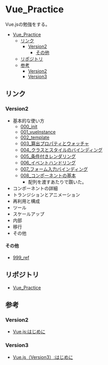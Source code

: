 # Vue_Practice
Vue.jsの勉強をする。

- [Vue_Practice](#vue_practice)
  - [リンク](#リンク)
    - [Version2](#version2)
      - [その他](#その他)
  - [リポジトリ](#リポジトリ)
  - [参考](#参考)
    - [Version2](#version2-1)
    - [Version3](#version3)

## リンク

### Version2 

- 基本的な使い方
  - [000_init](./v2/000_init/index.html)
  - [001_vueInstance]()
  - [002_template](./v2/VueProjects/002_template/README.md)
  - [003_算出プロパティとウォッチャ]()
  - [004_クラスとスタイルのバインディング]()
  - [005_条件付きレンダリング]()
  - [006_イベントハンドリング]()
  - [007_フォーム入力バインディング]()
  - [008_コンポーネントの基本](./v2/VueProjects/003_componentBasic/README.md)
    - 配列を渡すあたりで躓いた。
- コンポーネントの詳細
- トランジションとアニメーション
- 再利用と構成
- ツール
- スケールアップ
- 内部
- 移行
- その他

#### その他

- [999_ref](./v2/VueProjects/999_ref/README.md)

## リポジトリ

- [Vue_Practice](https://github.com/SampleUser0001/Vue_Practice)

## 参考

### Version2 

- [Vue.js:はじめに](https://jp.vuejs.org/v2/guide/)

### Version3 

- [Vue.js（Version3）:はじめに](https://v3.ja.vuejs.org/guide/introduction.html)
